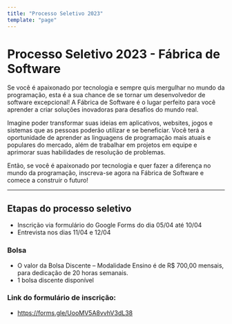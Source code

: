```yaml
---
title: "Processo Seletivo 2023"
template: "page"
---
```


# Processo Seletivo 2023 - Fábrica de Software

Se você é apaixonado por tecnologia e sempre quis mergulhar no mundo da programação, esta é a sua chance de se tornar um desenvolvedor de software excepcional! A Fábrica de Software é o lugar perfeito para você aprender a criar soluções inovadoras para desafios do mundo real.

Imagine poder transformar suas ideias em aplicativos, websites, jogos e sistemas que as pessoas poderão utilizar e se beneficiar. Você terá a oportunidade de aprender as linguagens de programação mais atuais e populares do mercado, além de trabalhar em projetos em equipe e aprimorar suas habilidades de resolução de problemas. 

Então, se você é apaixonado por tecnologia e quer fazer a diferença no mundo da programação, inscreva-se agora na Fábrica de Software e comece a construir o futuro!

***

## Etapas do processo seletivo

- Inscrição via formulário do Google Forms do dia 05/04 até 10/04
- Entrevista nos dias 11/04 e 12/04

### Bolsa
- O valor da Bolsa Discente – Modalidade Ensino é de R$ 700,00 mensais, para dedicação de 20 horas semanais.
- 1 bolsa discente disponível

### Link do formulário de inscrição:
- https://forms.gle/UooMV5A8vvhV3dL38